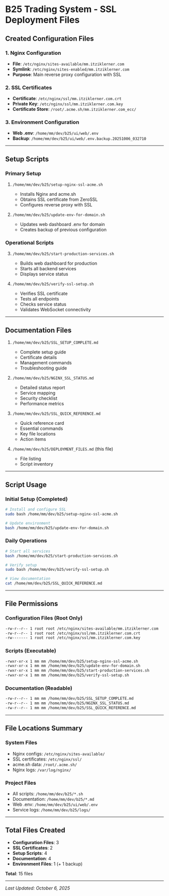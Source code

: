 # B25 Trading System - SSL Deployment Files

## Created Configuration Files

### 1. Nginx Configuration
- **File**: `/etc/nginx/sites-available/mm.itziklerner.com`
- **Symlink**: `/etc/nginx/sites-enabled/mm.itziklerner.com`
- **Purpose**: Main reverse proxy configuration with SSL

### 2. SSL Certificates
- **Certificate**: `/etc/nginx/ssl/mm.itziklerner.com.crt`
- **Private Key**: `/etc/nginx/ssl/mm.itziklerner.com.key`
- **Certificate Store**: `/root/.acme.sh/mm.itziklerner.com_ecc/`

### 3. Environment Configuration
- **Web .env**: `/home/mm/dev/b25/ui/web/.env`
- **Backup**: `/home/mm/dev/b25/ui/web/.env.backup.20251006_032710`

---

## Setup Scripts

### Primary Setup
1. `/home/mm/dev/b25/setup-nginx-ssl-acme.sh`
   - Installs Nginx and acme.sh
   - Obtains SSL certificate from ZeroSSL
   - Configures reverse proxy with SSL

2. `/home/mm/dev/b25/update-env-for-domain.sh`
   - Updates web dashboard .env for domain
   - Creates backup of previous configuration

### Operational Scripts
3. `/home/mm/dev/b25/start-production-services.sh`
   - Builds web dashboard for production
   - Starts all backend services
   - Displays service status

4. `/home/mm/dev/b25/verify-ssl-setup.sh`
   - Verifies SSL certificate
   - Tests all endpoints
   - Checks service status
   - Validates WebSocket connectivity

---

## Documentation Files

1. `/home/mm/dev/b25/SSL_SETUP_COMPLETE.md`
   - Complete setup guide
   - Certificate details
   - Management commands
   - Troubleshooting guide

2. `/home/mm/dev/b25/NGINX_SSL_STATUS.md`
   - Detailed status report
   - Service mapping
   - Security checklist
   - Performance metrics

3. `/home/mm/dev/b25/SSL_QUICK_REFERENCE.md`
   - Quick reference card
   - Essential commands
   - Key file locations
   - Action items

4. `/home/mm/dev/b25/DEPLOYMENT_FILES.md` (this file)
   - File listing
   - Script inventory

---

## Script Usage

### Initial Setup (Completed)
```bash
# Install and configure SSL
sudo bash /home/mm/dev/b25/setup-nginx-ssl-acme.sh

# Update environment
bash /home/mm/dev/b25/update-env-for-domain.sh
```

### Daily Operations
```bash
# Start all services
bash /home/mm/dev/b25/start-production-services.sh

# Verify setup
sudo bash /home/mm/dev/b25/verify-ssl-setup.sh

# View documentation
cat /home/mm/dev/b25/SSL_QUICK_REFERENCE.md
```

---

## File Permissions

### Configuration Files (Root Only)
```bash
-rw-r--r-- 1 root root /etc/nginx/sites-available/mm.itziklerner.com
-rw-r--r-- 1 root root /etc/nginx/ssl/mm.itziklerner.com.crt
-rw------- 1 root root /etc/nginx/ssl/mm.itziklerner.com.key
```

### Scripts (Executable)
```bash
-rwxr-xr-x 1 mm mm /home/mm/dev/b25/setup-nginx-ssl-acme.sh
-rwxr-xr-x 1 mm mm /home/mm/dev/b25/update-env-for-domain.sh
-rwxr-xr-x 1 mm mm /home/mm/dev/b25/start-production-services.sh
-rwxr-xr-x 1 mm mm /home/mm/dev/b25/verify-ssl-setup.sh
```

### Documentation (Readable)
```bash
-rw-r--r-- 1 mm mm /home/mm/dev/b25/SSL_SETUP_COMPLETE.md
-rw-r--r-- 1 mm mm /home/mm/dev/b25/NGINX_SSL_STATUS.md
-rw-r--r-- 1 mm mm /home/mm/dev/b25/SSL_QUICK_REFERENCE.md
```

---

## File Locations Summary

### System Files
- Nginx configs: `/etc/nginx/sites-available/`
- SSL certificates: `/etc/nginx/ssl/`
- acme.sh data: `/root/.acme.sh/`
- Nginx logs: `/var/log/nginx/`

### Project Files
- All scripts: `/home/mm/dev/b25/*.sh`
- Documentation: `/home/mm/dev/b25/*.md`
- Web .env: `/home/mm/dev/b25/ui/web/.env`
- Service logs: `/home/mm/dev/b25/logs/`

---

## Total Files Created

- **Configuration Files**: 3
- **SSL Certificates**: 2
- **Setup Scripts**: 4
- **Documentation**: 4
- **Environment Files**: 1 (+ 1 backup)

**Total**: 15 files

---

*Last Updated: October 6, 2025*
